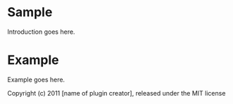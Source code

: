 Sample
==============

Introduction goes here.


Example
=======

Example goes here.


Copyright (c) 2011 [name of plugin creator], released under the MIT license
